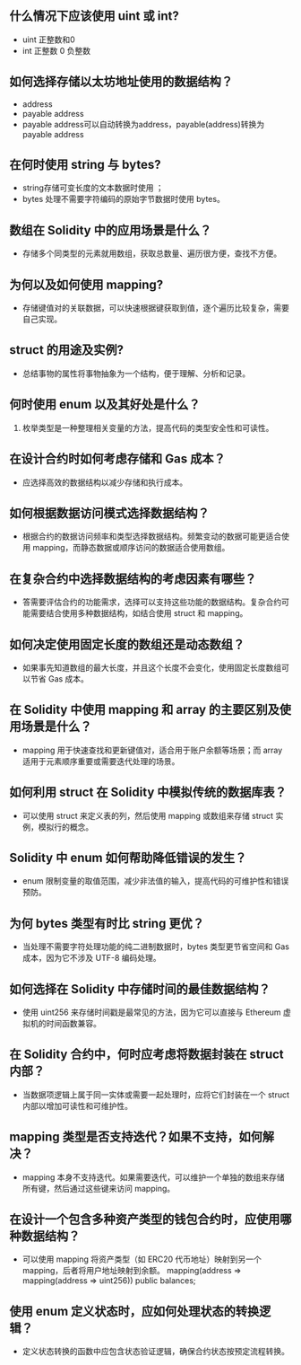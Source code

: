 ## 什么情况下应该使用 uint 或 int?
- uint 正整数和0
- int 正整数 0 负整数
## 如何选择存储以太坊地址使用的数据结构？
- address
- payable address
- payable address可以自动转换为address，payable(address)转换为payable address
## 在何时使用 string 与 bytes?
- string存储可变长度的文本数据时使用 ；
- bytes 处理不需要字符编码的原始字节数据时使用 bytes。
## 数组在 Solidity 中的应用场景是什么？
- 存储多个同类型的元素就用数组，获取总数量、遍历很方便，查找不方便。
## 为何以及如何使用 mapping?
- 存储键值对的关联数据，可以快速根据键获取到值，逐个遍历比较复杂，需要自己实现。
## struct 的用途及实例?
- 总结事物的属性将事物抽象为一个结构，便于理解、分析和记录。
## 何时使用 enum 以及其好处是什么？
1. 枚举类型是一种整理相关变量的方法，提高代码的类型安全性和可读性。
## 在设计合约时如何考虑存储和 Gas 成本？
- 应选择高效的数据结构以减少存储和执行成本。
## 如何根据数据访问模式选择数据结构？
- 根据合约的数据访问频率和类型选择数据结构。频繁变动的数据可能更适合使用 mapping，而静态数据或顺序访问的数据适合使用数组。
## 在复杂合约中选择数据结构的考虑因素有哪些？
- 答需要评估合约的功能需求，选择可以支持这些功能的数据结构。复杂合约可能需要结合使用多种数据结构，如结合使用 struct 和 mapping。
## 如何决定使用固定长度的数组还是动态数组？
- 如果事先知道数组的最大长度，并且这个长度不会变化，使用固定长度数组可以节省 Gas 成本。
## 在 Solidity 中使用 mapping 和 array 的主要区别及使用场景是什么？
- mapping 用于快速查找和更新键值对，适合用于账户余额等场景；而 array 适用于元素顺序重要或需要迭代处理的场景。
## 如何利用 struct 在 Solidity 中模拟传统的数据库表？
- 可以使用 struct 来定义表的列，然后使用 mapping 或数组来存储 struct 实例，模拟行的概念。
## Solidity 中 enum 如何帮助降低错误的发生？
- enum 限制变量的取值范围，减少非法值的输入，提高代码的可维护性和错误预防。
## 为何 bytes 类型有时比 string 更优？
-  当处理不需要字符处理功能的纯二进制数据时，bytes 类型更节省空间和 Gas 成本，因为它不涉及 UTF-8 编码处理。
## 如何选择在 Solidity 中存储时间的最佳数据结构？
- 使用 uint256 来存储时间戳是最常见的方法，因为它可以直接与 Ethereum 虚拟机的时间函数兼容。
## 在 Solidity 合约中，何时应考虑将数据封装在 struct 内部？
- 当数据项逻辑上属于同一实体或需要一起处理时，应将它们封装在一个 struct 内部以增加可读性和可维护性。
## mapping 类型是否支持迭代？如果不支持，如何解决？
- mapping 本身不支持迭代。如果需要迭代，可以维护一个单独的数组来存储所有键，然后通过这些键来访问 mapping。
## 在设计一个包含多种资产类型的钱包合约时，应使用哪种数据结构？
-  可以使用 mapping 将资产类型（如 ERC20 代币地址）映射到另一个 mapping，后者将用户地址映射到余额。
mapping(address => mapping(address => uint256)) public balances;
## 使用 enum 定义状态时，应如何处理状态的转换逻辑？
- 定义状态转换的函数中应包含状态验证逻辑，确保合约状态按预定流程转换。

